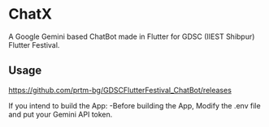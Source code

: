 # ChatX

A Google Gemini based ChatBot made in Flutter for GDSC (IIEST Shibpur) Flutter Festival.

## Usage

https://github.com/prtm-bg/GDSCFlutterFestival_ChatBot/releases

If you intend to build the App:
-Before building the App, Modify the .env file and put your Gemini API token.

